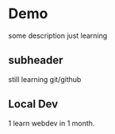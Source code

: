 # Demo
some description 
just learning

## subheader

still learning git/github

## Local Dev

1 learn webdev in 1 month.
